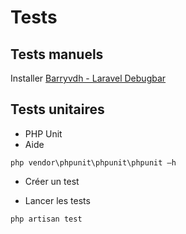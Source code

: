 # Tests

## Tests manuels
Installer <a href="https://github.com/barryvdh/laravel-debugbar" target="_blank">Barryvdh - Laravel Debugbar</a>


## Tests unitaires
- PHP Unit
- Aide
```
php vendor\phpunit\phpunit\phpunit –h
```
- Créer un test

- Lancer les tests 
```
php artisan test
```

